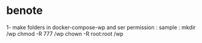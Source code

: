 # benote

1-
make folders in docker-compose-wp and ser permission : 
sample : 
mkdir /wp
chmod -R 777 /wp
chown -R root:root /wp

